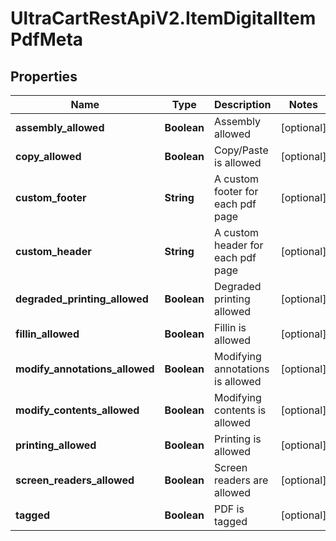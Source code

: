 # UltraCartRestApiV2.ItemDigitalItemPdfMeta

## Properties
Name | Type | Description | Notes
------------ | ------------- | ------------- | -------------
**assembly_allowed** | **Boolean** | Assembly allowed | [optional] 
**copy_allowed** | **Boolean** | Copy/Paste is allowed | [optional] 
**custom_footer** | **String** | A custom footer for each pdf page | [optional] 
**custom_header** | **String** | A custom header for each pdf page | [optional] 
**degraded_printing_allowed** | **Boolean** | Degraded printing allowed | [optional] 
**fillin_allowed** | **Boolean** | Fillin is allowed | [optional] 
**modify_annotations_allowed** | **Boolean** | Modifying annotations is allowed | [optional] 
**modify_contents_allowed** | **Boolean** | Modifying contents is allowed | [optional] 
**printing_allowed** | **Boolean** | Printing is allowed | [optional] 
**screen_readers_allowed** | **Boolean** | Screen readers are allowed | [optional] 
**tagged** | **Boolean** | PDF is tagged | [optional] 


